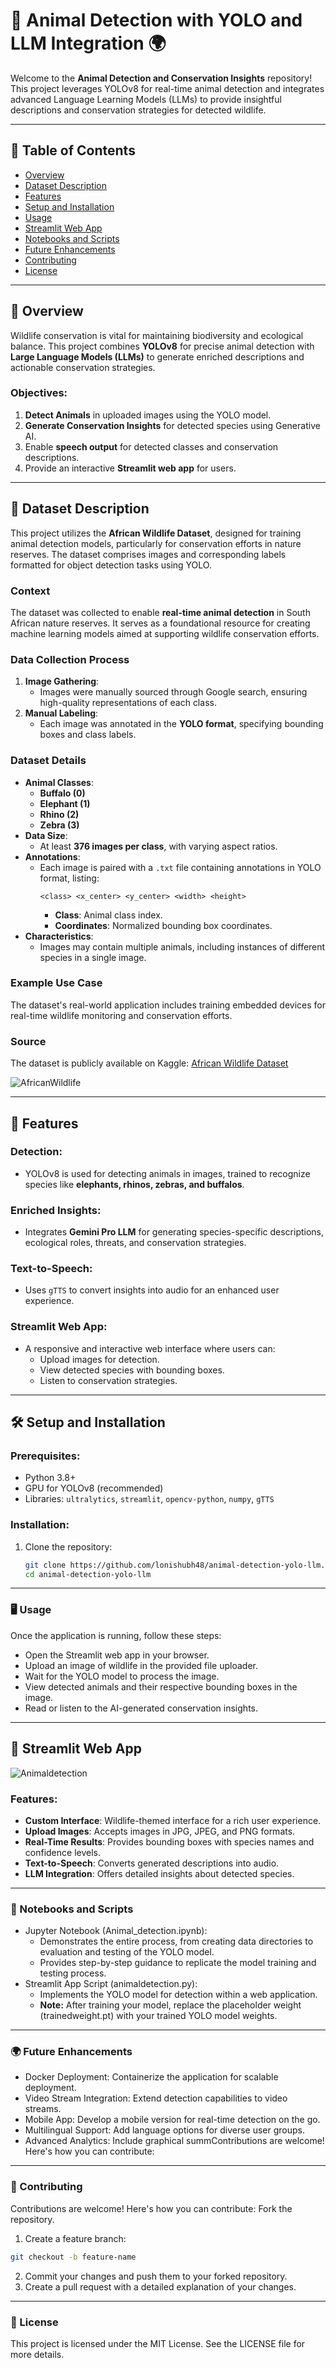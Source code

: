 # 🦓 Animal Detection with YOLO and LLM Integration 🌍

Welcome to the **Animal Detection and Conservation Insights** repository! This project leverages YOLOv8 for real-time animal detection and integrates advanced Language Learning Models (LLMs) to provide insightful descriptions and conservation strategies for detected wildlife.

---

## 📜 Table of Contents
- [Overview](#-overview)
- [Dataset Description](#-DatasetDescription)
- [Features](#-features)
- [Setup and Installation](#-setup-and-installation)
- [Usage](#-usage)
- [Streamlit Web App](#-streamlit-web-app)
- [Notebooks and Scripts](#-notebooks-and-scripts)
- [Future Enhancements](#-future-enhancements)
- [Contributing](#-contributing)
- [License](#-license)

---

## 🌟 Overview

Wildlife conservation is vital for maintaining biodiversity and ecological balance. This project combines **YOLOv8** for precise animal detection with **Large Language Models (LLMs)** to generate enriched descriptions and actionable conservation strategies.

### Objectives:
1. **Detect Animals** in uploaded images using the YOLO model.
2. **Generate Conservation Insights** for detected species using Generative AI.
3. Enable **speech output** for detected classes and conservation descriptions.
4. Provide an interactive **Streamlit web app** for users.

---

## 📂 Dataset Description

This project utilizes the **African Wildlife Dataset**, designed for training animal detection models, particularly for conservation efforts in nature reserves. The dataset comprises images and corresponding labels formatted for object detection tasks using YOLO.

### Context
The dataset was collected to enable **real-time animal detection** in South African nature reserves. It serves as a foundational resource for creating machine learning models aimed at supporting wildlife conservation efforts.

### Data Collection Process
1. **Image Gathering**:
   - Images were manually sourced through Google search, ensuring high-quality representations of each class.
2. **Manual Labeling**:
   - Each image was annotated in the **YOLO format**, specifying bounding boxes and class labels.

### Dataset Details
- **Animal Classes**:
  - **Buffalo (0)**
  - **Elephant (1)**
  - **Rhino (2)**
  - **Zebra (3)**
- **Data Size**:
  - At least **376 images per class**, with varying aspect ratios.
- **Annotations**:
  - Each image is paired with a `.txt` file containing annotations in YOLO format, listing:
    ```
    <class> <x_center> <y_center> <width> <height>
    ```
    - **Class**: Animal class index.
    - **Coordinates**: Normalized bounding box coordinates.
- **Characteristics**:
  - Images may contain multiple animals, including instances of different species in a single image.

### Example Use Case
The dataset's real-world application includes training embedded devices for real-time wildlife monitoring and conservation efforts.

### Source
The dataset is publicly available on Kaggle: [African Wildlife Dataset](https://www.kaggle.com/datasets/biancaferreira/african-wildlife)

![AfricanWildlife](https://github.com/user-attachments/assets/ff6f8113-2482-4fc1-9cf9-98b5fb059259)


---

## 🚀 Features

### Detection:
- YOLOv8 is used for detecting animals in images, trained to recognize species like **elephants, rhinos, zebras, and buffalos**.

### Enriched Insights:
- Integrates **Gemini Pro LLM** for generating species-specific descriptions, ecological roles, threats, and conservation strategies.

### Text-to-Speech:
- Uses `gTTS` to convert insights into audio for an enhanced user experience.

### Streamlit Web App:
- A responsive and interactive web interface where users can:
  - Upload images for detection.
  - View detected species with bounding boxes.
  - Listen to conservation strategies.

---

## 🛠 Setup and Installation

### Prerequisites:
- Python 3.8+
- GPU for YOLOv8 (recommended)
- Libraries: `ultralytics`, `streamlit`, `opencv-python`, `numpy`, `gTTS`

### Installation:
1. Clone the repository:
   ```bash
   git clone https://github.com/lonishubh48/animal-detection-yolo-llm.git
   cd animal-detection-yolo-llm

---
### 🖥 Usage
Once the application is running, follow these steps:

- Open the Streamlit web app in your browser.
- Upload an image of wildlife in the provided file uploader.
- Wait for the YOLO model to process the image.
- View detected animals and their respective bounding boxes in the image.
- Read or listen to the AI-generated conservation insights.
---

## 🎨 Streamlit Web App
![Animaldetection](https://github.com/user-attachments/assets/fe89ab15-ff1d-4393-b43b-e63e11fb3c20)
### Features:
- **Custom Interface**: Wildlife-themed interface for a rich user experience.
- **Upload Images**: Accepts images in JPG, JPEG, and PNG formats.
- **Real-Time Results**: Provides bounding boxes with species names and confidence levels.
- **Text-to-Speech**: Converts generated descriptions into audio.
- **LLM Integration**: Offers detailed insights about detected species.
---
### 📒 Notebooks and Scripts
- Jupyter Notebook (Animal_detection.ipynb):
  - Demonstrates the entire process, from creating data directories to evaluation and testing of the YOLO model.
  - Provides step-by-step guidance to replicate the model training and testing process.
- Streamlit App Script (animaldetection.py):
  - Implements the YOLO model for detection within a web application.
  - **Note:** After training your model, replace the placeholder weight (trainedweight.pt) with your trained YOLO model weights.

---
### 🌍 Future Enhancements
- Docker Deployment: Containerize the application for scalable deployment.
- Video Stream Integration: Extend detection capabilities to video streams.
- Mobile App: Develop a mobile version for real-time detection on the go.
- Multilingual Support: Add language options for diverse user groups.
- Advanced Analytics: Include graphical summContributions are welcome! Here's how you can contribute:

---
### 🤝 Contributing
Contributions are welcome! Here's how you can contribute:
Fork the repository.
1. Create a feature branch:
```bash
git checkout -b feature-name
```
2. Commit your changes and push them to your forked repository.
3. Create a pull request with a detailed explanation of your changes.
---

### 📄 License
This project is licensed under the MIT License. See the LICENSE file for more details.


